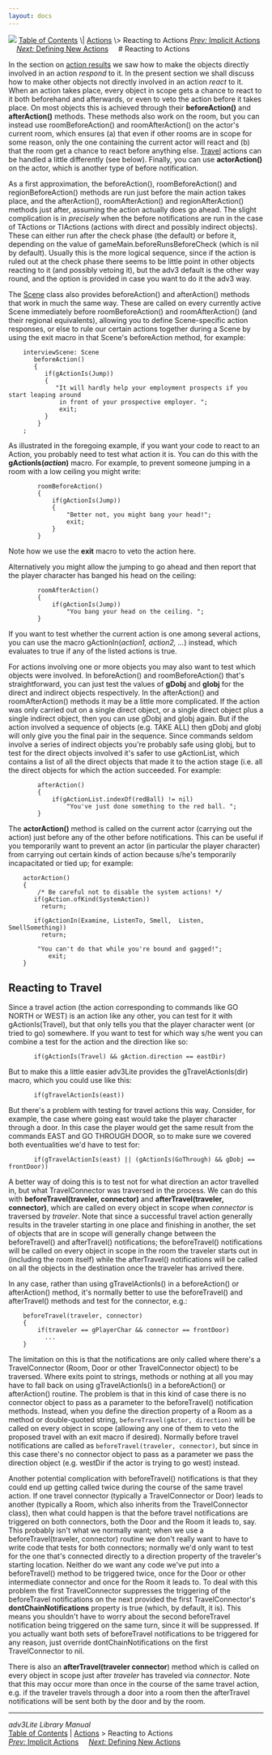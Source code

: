 ```yaml
---
layout: docs
---
```



<img src="topbar.jpg" data-border="0" />
<a href="toc.html" class="nav">Table of Contents</a> \|
<a href="action.html" class="nav">Actions</a> \> Reacting to Actions  
<span class="navnp"><a href="implicit.html" class="nav"><em>Prev:</em> Implicit Actions</a>
   
<a href="define.html" class="nav"><em>Next:</em> Defining New Actions</a>
    </span>
# Reacting to Actions

In the section on [action results](actres.html) we saw how to make the
objects directly involved in an action *respond* to it. In the present
section we shall discuss how to make other objects not directly involved
in an action *react* to it. When an action takes place, every object in
scope gets a chance to react to it both beforehand and afterwards, or
even to veto the action before it takes place. On most objects this is
achieved through their **beforeAction()** and **afterAction()** methods.
These methods also work on the room, but you can instead use
roomBeforeAction() and roomAfterAction() on the actor's current room,
which ensures (a) that even if other rooms are in scope for some reason,
only the one containing the current actor will react and (b) that the
room get a chance to react before anything else. [Travel](#travel)
actions can be handled a little differently (see below). Finally, you
can use **actorAction()** on the actor, which is another type of before
notification.

As a first approximation, the beforeAction(), roomBeforeAction() and
regionBeforeAction() methods are run just before the main action takes
place, and the afterAction(), roomAfterAction() and regionAfterAction()
methods just after, assuming the action actually does go ahead. The
slight complication is in *precisely* when the before notifications are
run in the case of TActions or TIActions (actions with direct and
possibly indirect objects). These can either run after the check phase
(the default) or before it, depending on the value of
gameMain.beforeRunsBeforeCheck (which is nil by default). Usually this
is the more logical sequence, since if the action is ruled out at the
check phase there seems to be little point in other objects reacting to
it (and possibly vetoing it), but the adv3 default is the other way
round, and the option is provided in case you want to do it the adv3
way.

The [Scene](scene.html) class also provides beforeAction() and
afterAction() methods that work in much the same way. These are called
on every currently active Scene immediately before roomBeforeAction()
and roomAfterAction() (and their regional equivalents), allowing you to
define Scene-specific action responses, or else to rule our certain
actions together during a Scene by using the exit macro in that Scene's
beforeAction method, for example:

```
    interviewScene: Scene
       beforeAction()
       {
          if(gActionIs(Jump))
          {
             "It will hardly help your employment prospects if you start leaping around
              in front of your prospective employer. ";
              exit;
          }
        }
    ;    
```

As illustrated in the foregoing example, if you want your code to react
to an Action, you probably need to test what action it is. You can do
this with the **gActionIs(*action*)** macro. For example, to prevent
someone jumping in a room with a low ceiling you might write:

```
        roomBeforeAction()
        {
            if(gActionIs(Jump))
            {
                "Better not, you might bang your head!";
                exit;
            }
        }
```

Note how we use the **exit** macro to veto the action here.

Alternatively you might allow the jumping to go ahead and then report
that the player character has banged his head on the ceiling:

```
        roomAfterAction()
        {
            if(gActionIs(Jump))
                "You bang your head on the ceiling. ";
        }
```

If you want to test whether the current action is one among several
actions, you can use the macro gActionIn(*action1, action2, ...*)
instead, which evaluates to true if any of the listed actions is true.

<span id="objects"></span>

For actions involving one or more objects you may also want to test
which objects were involved. In beforeAction() and roomBeforeAction()
that's straightforward, you can just test the values of **gDobj** and
**gIobj** for the direct and indirect objects respectively. In the
afterAction() and roomAfterAction() methods it may be a little more
complicated. If the action was only carried out on a single direct
object, or a single direct object plus a single indirect object, then
you can use gDobj and gIobj again. But if the action involved a sequence
of objects (e.g. TAKE ALL) then gDobj and gIobj will only give you the
final pair in the sequence. Since commands seldom involve a series of
indirect objects you're probably safe using gIobj, but to test for the
direct objects involved it's safer to use gActionList, which contains a
list of all the direct objects that made it to the action stage (i.e.
all the direct objects for which the action succeeded. For example:

```
        afterAction()
        {
            if(gActionList.indexOf(redBall) != nil)
                "You've just done something to the red ball. ";
        }
```

The **actorAction()** method is called on the current actor (carrying
out the action) just before any of the other before notifications. This
can be useful if you temporarily want to prevent an actor (in particular
the player character) from carrying out certain kinds of action because
s/he's temporarily incapacitated or tied up; for example:

```
    actorAction()
    {
        /* Be careful not to disable the system actions! */
       if(gAction.ofKind(SystemAction))
         return;
         
       if(gActionIn(Examine, ListenTo, Smell,  Listen, SmellSomething))
         return;

        "You can't do that while you're bound and gagged!";
           exit;   
    } 
```

  

## <span id="travel">Reacting to Travel</span>

Since a travel action (the action corresponding to commands like GO
NORTH or WEST) is an action like any other, you can test for it with
gActionIs(Travel), but that only tells you that the player character
went (or tried to go) somewhere. If you want to test for which way s/he
went you can combine a test for the action and the direction like so:

```
       if(gActionIs(Travel) && gAction.direction == eastDir)
```

But to make this a little easier adv3Lite provides the
gTravelActionIs(dir) macro, which you could use like this:

```
       if(gTravelActionIs(east))
```

But there's a problem with testing for travel actions this way.
Consider, for example, the case where going east would take the player
character through a door. In this case the player would get the same
result from the commands EAST and GO THROUGH DOOR, so to make sure we
covered both eventualities we'd have to test for:

```
       if(gTravelActionIs(east) || (gActionIs(GoThrough) && gDobj == frontDoor))
```

<span id="beforetravel"></span>A better way of doing this is to test not
for what direction an actor travelled in, but what TravelConnector was
traversed in the process. We can do this with **beforeTravel(traveler,
connector)** and **afterTravel(traveler, connector)**, which are called
on every object in scope when *connector* is traversed by *traveler*.
Note that since a successful travel action generally results in the
traveler starting in one place and finishing in another, the set of
objects that are in scope will generally change between the
beforeTravel() and afterTravel() notifications; the beforeTravel()
notifications will be called on every object in scope in the room the
traveler starts out in (including the room itself) while the
afterTravel() notifications will be called on all the objects in the
destination once the traveler has arrived there.

In any case, rather than using gTravelActionIs() in a beforeAction() or
afterAction() method, it's normally better to use the beforeTravel() and
afterTravel() methods and test for the connector, e.g.:

```
    beforeTravel(traveler, connector)
    {
        if(traveler == gPlayerChar && connector == frontDoor)
          ...
    }
```

The limitation on this is that the notifications are only called where
there's a TravelConnector (Room, Door or other TravelConnector object)
to be traversed. Where exits point to strings, methods or nothing at all
you may have to fall back on using gTravelActionIs() in a beforeAction()
or afterAction() routine. The problem is that in this kind of case there
is no connector object to pass as a parameter to the beforeTravel()
notification methods. Instead, when you define the direction property of
a Room as a method or double-quoted string,
`beforeTravel(gActor, direction)` will be called
on every object in scope (allowing any one of them to veto the proposed
travel with an exit macro if desired). Normally before travel
notifications are called as `beforeTravel(traveler,
connector)`, but since in this case there's no connector object to
pass as a parameter we pass the direction object (e.g. westDir if the
actor is trying to go west) instead.

Another potential complication with beforeTravel() notifications is that
they could end up getting called twice during the course of the same
travel action. If one travel connector (typically a TravelConnector or
Door) leads to another (typically a Room, which also inherits from the
TravelConnector class), then what could happen is that the before travel
notifications are triggered on both connectors, both the Door and the
Room it leads to, say. This probably isn't what we normally want; when
we use a beforeTravel(traveler, connector) routine we don't really want
to have to write code that tests for both connectors; normally we'd only
want to test for the one that's connected directly to a direction
property of the traveler's starting location. Neither do we want any
code we've put into a beforeTravel() method to be triggered twice, once
for the Door or other intermediate connector and once for the Room it
leads to. To deal with this problem the first TravelConnector suppresses
the triggering of the beforeTravel notifications on the next provided
the first TravelConnector's **dontChainNotifications** property is true
(which, by default, it is). This means you shouldn't have to worry about
the second beforeTravel notification being triggered on the same turn,
since it will be suppressed. If you actually want both sets of
beforeTravel notifications to be triggered for any reason, just override
dontChainNotifications on the first TravelConnector to nil.

<span id="aftertravel"></span>

There is also an **afterTravel(traveler connector**) method which is
called on every object in scope just after *traveler* has traveled via
*connector*. Note that this may occur more than once in the course of
the same travel action, e.g. if the traveler travels through a door into
a room then the afterTravel notifications will be sent both by the door
and by the room.

------------------------------------------------------------------------



*adv3Lite Library Manual*  
<a href="toc.html" class="nav">Table of Contents</a> \|
<a href="action.html" class="nav">Actions</a> \> Reacting to Actions  
<span class="navnp"><a href="implicit.html" class="nav"><em>Prev:</em> Implicit Actions</a>
   
<a href="define.html" class="nav"><em>Next:</em> Defining New Actions</a>
    </span>




